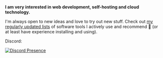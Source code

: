 **I am very interested in web development, self-hosting and cloud technology.**

I'm always open to new ideas and love to try out new stuff. Check out [my regularly updated lists](https://github.com/2000Arion?tab=stars) of software tools I actively use and recommend 💪 (or at least have experience installing and using).

Discord:

[![Discord Presence](https://lanyard.cnrad.dev/api/760155365710102549)](https://discord.com/users/760155365710102549)
